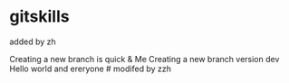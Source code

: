 # gitskills

added by zh

Creating a new branch is quick & Me
Creating a new branch version dev
Hello
world and ereryone  # modifed by zzh


